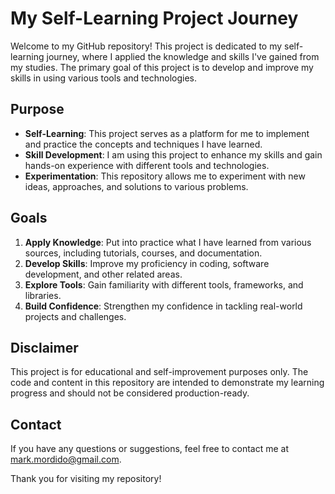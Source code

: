# My Self-Learning Project Journey

Welcome to my GitHub repository! This project is dedicated to my self-learning journey, where I applied the knowledge and skills I've gained from my studies. The primary goal of this project is to develop and improve my skills in using various tools and technologies.

## Purpose

- **Self-Learning**: This project serves as a platform for me to implement and practice the concepts and techniques I have learned.
- **Skill Development**: I am using this project to enhance my skills and gain hands-on experience with different tools and technologies.
- **Experimentation**: This repository allows me to experiment with new ideas, approaches, and solutions to various problems.

## Goals

1. **Apply Knowledge**: Put into practice what I have learned from various sources, including tutorials, courses, and documentation.
2. **Develop Skills**: Improve my proficiency in coding, software development, and other related areas.
3. **Explore Tools**: Gain familiarity with different tools, frameworks, and libraries.
4. **Build Confidence**: Strengthen my confidence in tackling real-world projects and challenges.

## Disclaimer

This project is for educational and self-improvement purposes only. The code and content in this repository are intended to demonstrate my learning progress and should not be considered production-ready.

## Contact

If you have any questions or suggestions, feel free to contact me at mark.mordido@gmail.com.

Thank you for visiting my repository!
